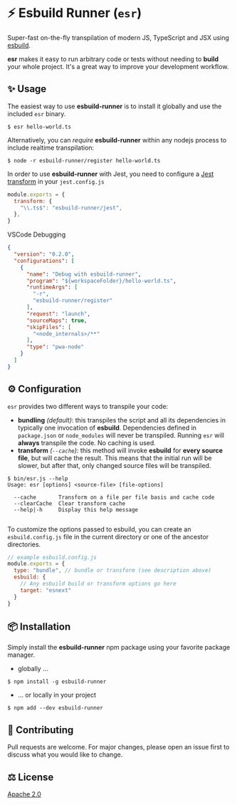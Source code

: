 # :zap: Esbuild Runner (`esr`)

Super-fast on-the-fly transpilation of modern JS, TypeScript and JSX using [esbuild](https://github.com/evanw/esbuild).

**esr** makes it easy to run arbitrary code or tests without needing to **build** your whole project. It's a great way to improve your development workflow.

## ✨ Usage

The easiest way to use **esbuild-runner** is to install it globally and use the included `esr` binary.

```shell
$ esr hello-world.ts
```

Alternatively, you can *require* **esbuild-runner** within any nodejs process to include realtime transpilation:

```shell
$ node -r esbuild-runner/register hello-world.ts
```

In order to use **esbuild-runner** with Jest, you need to configure a [Jest transform](https://jestjs.io/docs/en/configuration.html#transform-objectstring-pathtotransformer--pathtotransformer-object) in your `jest.config.js`

```js
module.exports = {
  transform: {
    "\\.ts$": "esbuild-runner/jest",
  },
}
```

VSCode Debugging 
```JSON
{
  "version": "0.2.0",
  "configurations": [
    {
      "name": "Debug with esbuild-runner",
      "program": "${workspaceFolder}/hello-world.ts",
      "runtimeArgs": [
        "-r",
        "esbuild-runner/register"
      ],
      "request": "launch",
      "sourceMaps": true,
      "skipFiles": [
        "<node_internals>/**"
      ],
      "type": "pwa-node"
    }
  ]
}
```
## ⚙️ Configuration

`esr` provides two different ways to transpile your code:

* **bundling** *(default)*: this transpiles the script and all its dependencies in typically one invocation of **esbuild**. Dependencies defined in `package.json` or `node_modules` will never be transpiled. Running `esr` will **always** transpile the code. No caching is used.
* **transform** *(`--cache`)*: this method will invoke **esbuild** for **every source file**, but will cache the result. This means that the initial run will be slower, but after that, only changed source files will be transpiled.

```shell
$ bin/esr.js --help
Usage: esr [options] <source-file> [file-options]

  --cache       Transform on a file per file basis and cache code
  --clearCache  Clear transform cache
  --help|-h     Display this help message
  
```

To customize the options passed to esbuild, you can create an `esbuild.config.js` file in the current directory or one of the ancestor directories.

```js
// example esbuild.config.js
module.exports = {
  type: "bundle", // bundle or transform (see description above)
  esbuild: {
    // Any esbuild build or transform options go here
    target: "esnext"
  }
}
```

## 📦 Installation

Simply install the **esbuild-runner** npm package using your favorite package manager.

* globally ...
  
```shell
$ npm install -g esbuild-runner
```

* ... or locally in your project
  
```shell
$ npm add --dev esbuild-runner
```

## 👋 Contributing

Pull requests are welcome. For major changes, please open an issue first to discuss what you would like to change.

## ⚖ License

[Apache 2.0](https://github.com/folke/esbuild-runner/blob/main/LICENSE)

<!-- markdownlint-disable-file MD014 MD033 -->
